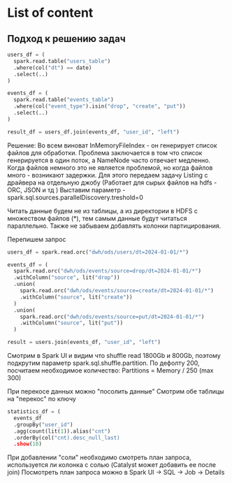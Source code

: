 # List of content


## Подход к решению задач
```python
users_df = (
  spark.read.table("users_table")
  .where(col("dt") == date)
  .select(..)
)

events_df = (
  spark.read.table("events_table")
  .where(col("event_type").isin("drop", "create", "put"))
  .select(..)
)

result_df = users_df.join(events_df, "user_id", "left")
```

Решение:
Во всем виноват InMemoryFileIndex - он генерирует список файлов для обработки. Проблема заключается в том что список генерируется в один поток, а NameNode часто отвечает медленно. Когда файлов немного это не является проблемой, но когда файлов много - возникают задержки. Для этого передаем задачу Listing с драйвера на отдельную джобу (Работает для сырых файлов на hdfs - ORC, JSON и тд )
Выставим параметр - spark.sql.sources.parallelDiscovery.treshold=0

Читать данные будем не из таблицы, а из директории в HDFS с множеством файлов (*), тем самым данные будут читаться параллельно. Также не забываем добавлять колонки партицирования.

Перепишем запрос

```python
users_df = spark.read.orc("dwh/ods/users/dt=2024-01-01/*")

events_df = (
  spark.read.orc("dwh/ods/events/source=drop/dt=2024-01-01/*")
  .withColumn("source", lit("drop"))
  .union(
    spark.read.orc("dwh/ods/events/source=create/dt=2024-01-01/*")
    .withColumn("source", lit("create"))
  )
  .union(
    spark.read.orc("dwh/ods/events/source=put/dt=2024-01-01/*")
    .withColumn("source", lit("put"))
  )

result = users.join(events_df, "user_id", "left")
```

Смотрим в Spark UI и видим что shuffle read 1800Gb и 800Gb, поэтому подкрутим параметр spark.sql.shuffle.partition. По дефолту 200, посчитаем необходимое количество:
Partitions = Memory / 250 (max 300)

При перекосе данных можно "посолить данные"
Смотрим обе таблицы на "перекос" по ключу
```python
statistics_df = (
  events_df
  .groupBy("user_id")
  .agg(count(lit(1)).alias("cnt")
  .orderBy(col("cnt).desc_null_last)
  .show(10)
```

При добавлении "соли" необходимо смотреть план запроса, используется ли колонка с солью (Catalyst может добавить ее после join)
Посмотреть план запроса можно в Spark UI -> SQL -> Job -> Details

